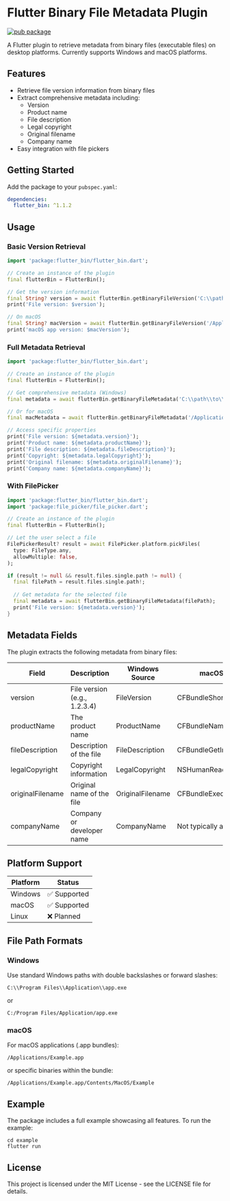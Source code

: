 # Flutter Binary File Metadata Plugin

[![pub package](https://img.shields.io/pub/v/flutter_bin.svg)](https://pub.dev/packages/flutter_bin)

A Flutter plugin to retrieve metadata from binary files (executable files) on desktop platforms. Currently supports Windows and macOS platforms.

## Features

- Retrieve file version information from binary files
- Extract comprehensive metadata including:
  - Version
  - Product name
  - File description
  - Legal copyright
  - Original filename
  - Company name
- Easy integration with file pickers

## Getting Started

Add the package to your `pubspec.yaml`:

```yaml
dependencies:
  flutter_bin: ^1.1.2
```

## Usage

### Basic Version Retrieval

```dart
import 'package:flutter_bin/flutter_bin.dart';

// Create an instance of the plugin
final flutterBin = FlutterBin();

// Get the version information
final String? version = await flutterBin.getBinaryFileVersion('C:\\path\\to\\file.exe');
print('File version: $version');

// On macOS
final String? macVersion = await flutterBin.getBinaryFileVersion('/Applications/Example.app');
print('macOS app version: $macVersion');
```

### Full Metadata Retrieval

```dart
import 'package:flutter_bin/flutter_bin.dart';

// Create an instance of the plugin
final flutterBin = FlutterBin();

// Get comprehensive metadata (Windows)
final metadata = await flutterBin.getBinaryFileMetadata('C:\\path\\to\\file.exe');

// Or for macOS
final macMetadata = await flutterBin.getBinaryFileMetadata('/Applications/Example.app');

// Access specific properties
print('File version: ${metadata.version}');
print('Product name: ${metadata.productName}');
print('File description: ${metadata.fileDescription}');
print('Copyright: ${metadata.legalCopyright}');
print('Original filename: ${metadata.originalFilename}');
print('Company name: ${metadata.companyName}');
```

### With FilePicker

```dart
import 'package:flutter_bin/flutter_bin.dart';
import 'package:file_picker/file_picker.dart';

// Create an instance of the plugin
final flutterBin = FlutterBin();

// Let the user select a file
FilePickerResult? result = await FilePicker.platform.pickFiles(
  type: FileType.any,
  allowMultiple: false,
);

if (result != null && result.files.single.path != null) {
  final filePath = result.files.single.path!;
  
  // Get metadata for the selected file
  final metadata = await flutterBin.getBinaryFileMetadata(filePath);
  print('File version: ${metadata.version}');
}
```

## Metadata Fields

The plugin extracts the following metadata from binary files:

| Field | Description | Windows Source | macOS Source |
|-------|-------------|----------------|--------------|
| version | File version (e.g., 1.2.3.4) | FileVersion | CFBundleShortVersionString |
| productName | The product name | ProductName | CFBundleName |
| fileDescription | Description of the file | FileDescription | CFBundleGetInfoString |
| legalCopyright | Copyright information | LegalCopyright | NSHumanReadableCopyright |
| originalFilename | Original name of the file | OriginalFilename | CFBundleExecutable |
| companyName | Company or developer name | CompanyName | Not typically available |

## Platform Support

| Platform | Status |
|----------|--------|
| Windows  | ✅ Supported |
| macOS    | ✅ Supported |
| Linux    | ❌ Planned |

## File Path Formats

### Windows
Use standard Windows paths with double backslashes or forward slashes:
```
C:\\Program Files\\Application\\app.exe
```
or
```
C:/Program Files/Application/app.exe
```

### macOS
For macOS applications (.app bundles):
```
/Applications/Example.app
```
or specific binaries within the bundle:
```
/Applications/Example.app/Contents/MacOS/Example
```

## Example

The package includes a full example showcasing all features. To run the example:

```
cd example
flutter run
```

## License

This project is licensed under the MIT License - see the LICENSE file for details.
